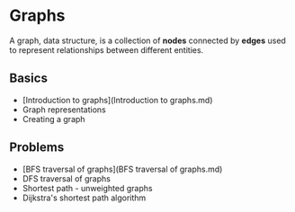 # Graphs

A graph, data structure, is a collection of **nodes** connected by **edges** used to represent relationships between different entities.

## Basics
* [Introduction to graphs](Introduction to graphs.md)
* Graph representations
* Creating a graph

## Problems
* [BFS traversal of graphs](BFS traversal of graphs.md)
* DFS traversal of graphs
* Shortest path - unweighted graphs
* Dijkstra's shortest path algorithm


